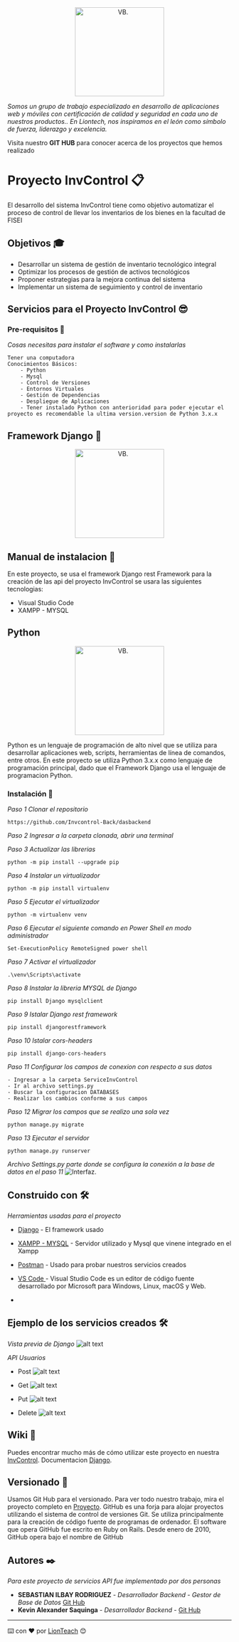 <center>
<img src="https://github.com/Kevin-Saquinga/ImagenesGit/blob/main/LionTech.jpg?raw=true" alt="VB." width="200">
</center>

_Somos un grupo de trabajo especializado en desarrollo de aplicaciones web y móviles con certificación de calidad y seguridad en cada uno de nuestros productos.._
_En Liontech, nos inspiramos en el león como símbolo de fuerza, liderazgo y excelencia._

Visita nuestro **GIT HUB** para conocer acerca de los proyectos que hemos realizado



#  Proyecto InvControl :clipboard:

El desarrollo del sistema InvControl tiene como objetivo automatizar el proceso de control de llevar los inventarios de los bienes en la facultad de FISEI

## Objetivos :mortar_board:
- Desarrollar un sistema de gestión de inventario tecnológico integral
- Optimizar los procesos de gestión de activos tecnológicos
- Proponer estrategias para la mejora continua del sistema
- Implementar un sistema de seguimiento y control de inventario

## Servicios para el Proyecto InvControl :sunglasses:
### Pre-requisitos :bookmark_tabs:

_Cosas necesitas para instalar el software y como instalarlas_

``` 
Tener una computadora 
Conocimientos Básicos:
    - Python
    - Mysql
    - Control de Versiones
    - Entornos Virtuales
    - Gestión de Dependencias
    - Despliegue de Aplicaciones 
    - Tener instalado Python con anterioridad para poder ejecutar el proyecto es recomendable la ultima version.version de Python 3.x.x
```

## Framework Django :green_book:
<center>
<img src="https://cdn.icon-icons.com/icons2/2107/PNG/512/file_type_django_icon_130645.png" alt="VB." width="200">
</center>

## Manual de instalacion :page_with_curl:
En este proyecto, se usa el framework Django rest Framework para la creación de las api del proyecto InvControl se usara las siguientes tecnologias:

- Visual Studio Code
- XAMPP - MYSQL

## Python

<center>
<img src="https://cdn.icon-icons.com/icons2/112/PNG/512/python_18894.png" alt="VB." width="200">
</center>

Python es un lenguaje de programación de alto nivel que se utiliza para desarrollar aplicaciones web, scripts, herramientas de línea de comandos, entre otros. En este proyecto se utiliza Python 3.x.x como lenguaje de programación principal, dado que el Framework Django usa el lenguaje de programacion Python.

### Instalación 🔧


_Paso 1 Clonar el repositorio_


`https://github.com/Invcontrol-Back/dasbackend`

_Paso 2 Ingresar a la carpeta clonada, abrir una terminal_


_Paso 3 Actualizar las librerias_

`python -m pip install --upgrade pip`

_Paso 4 Instalar un virtualizador_

`python -m pip install virtualenv`

_Paso 5 Ejecutar el virtualizador_

`python -m virtualenv venv`

_Paso 6 Ejecutar el siguiente comando en Power Shell en modo administrador_

`Set-ExecutionPolicy RemoteSigned power shell`

_Paso 7 Activar el virtualizador_

`.\venv\Scripts\activate`

_Paso 8 Instalar la libreria MYSQL de Django_

`pip install Django mysqlclient`

_Paso 9 Istalar Django rest framework_

`pip install djangorestframework`

_Paso 10 Istalar cors-headers_

`pip install django-cors-headers`

_Paso 11 Configurar los campos de conexion con respecto a sus datos_

```
- Ingresar a la carpeta ServiceInvControl
- Ir al archivo settings.py
- Buscar la configuracion DATABASES
- Realizar los cambios conforme a sus campos
```
_Paso 12 Migrar los campos que se realizo una sola vez_

`python manage.py migrate`

_Paso 13 Ejecutar el servidor_

`python manage.py runserver `


_Archivo Settings.py parte donde se configura la conexión a la base de datos en el paso 11_
![Interfaz.](https://github.com/Kevin-Saquinga/ImagenesGit/blob/main/batabase.png?raw=true
)


## Construido con 🛠️

_Herramientas usadas para el proyecto_

* [Django](https://www.djangoproject.com/) - El framework  usado
* [XAMPP - MYSQL](https://www.apachefriends.org/es/index.html) - Servidor utilizado y Mysql que vinene integrado en el Xampp
* [Postman](https://www.postman.com/) - Usado para probar nuestros servicios creados

* [VS Code ](https://code.visualstudio.com/) - Visual Studio Code es un editor de código fuente desarrollado por Microsoft para Windows, Linux, macOS y Web.
* 
## Ejemplo de los servicios creados 🛠️
_Vista previa de Django_
![alt text](https://github.com/Kevin-Saquinga/ImagenesGit/blob/main/Captura%20de%20pantalla%202024-06-22%20002558.png?raw=true)

_API Usuarios_

* Post
![alt text](https://github.com/Kevin-Saquinga/ImagenesGit/blob/main/post.png?raw=true)

* Get
![alt text](https://github.com/Kevin-Saquinga/ImagenesGit/blob/main/get.png?raw=true)

* Put
![alt text](https://github.com/Kevin-Saquinga/ImagenesGit/blob/main/PUT.png?raw=true)
* Delete
![alt text](https://github.com/Kevin-Saquinga/ImagenesGit/blob/main/delete.png?raw=true)
## Wiki 📖

Puedes encontrar mucho más de cómo utilizar este proyecto en nuestra [InvControl](https://github.com/Invcontrol-Back).
Documentacion  [Django](https://docs.djangoproject.com/en/5.0/).


## Versionado 📌

Usamos Git Hub para el versionado. Para ver todo nuestro trabajo, mira el proyecto completo en  [Proyecto](https://github.com/Invcontrol-Back).
GitHub es una forja para alojar proyectos utilizando el sistema de control de versiones Git. Se utiliza principalmente para la creación de código fuente de programas de ordenador. El software que opera GitHub fue escrito en Ruby on Rails. Desde enero de 2010, GitHub opera bajo el nombre de GitHub
 

## Autores ✒️

_Para este proyecto de servicios API fue implementado por dos personas_

* **SEBASTIAN ILBAY RODRIGUEZ** - *Desarrollador Backend - Gestor de Base de Datos* 
[Git Hub](https://github.com/ATLASSdeveloper)
* **Kevin Alexander Saquinga** - *Desarrollador Backend* - 
[Git Hub](https://github.com/KEVIN-XTREM-2023)





---
⌨️ con ❤️ por [LionTeach](https://view.genially.com/660b3858339334001371b7e5/presentation-presentacion-briefing) 😊
